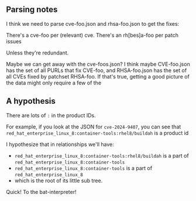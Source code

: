 ## Parsing notes

I think we need to parse cve-foo.json and rhsa-foo.json to get the fixes:

There's a cve-foo per (relevant) cve.
There's an rh[bes]a-foo per patch issues

Unless they're redundant.

Maybe we can get away with the cve-foos.json? I think maybe CVE-foo.json has
the set of all PURLs that fix CVE-foo, and RHSA-foo.json has the set of all
CVEs fixed by patchset RHSA-foo. If that's true, getting a good picture of
the data might only require a few of the 

## A hypothesis

There are lots of `:` in the product IDs.

For example, if you look at the JSON for `cve-2024-9407`, you can see
that `red_hat_enterprise_linux_8:container-tools:rhel8/buildah` is a product id

I hypothesize that in relationships we'll have:
* `red_hat_enterprise_linux_8:container-tools:rhel8/buildah` is a part of `red_hat_enterprise_linux_8:container-tools`
* `red_hat_enterprise_linux_8:container-tools` is a part of `red_hat_enterprise_linux_8`
* which is the root of its little sub tree.

Quick! To the bat-interpreter!
    

